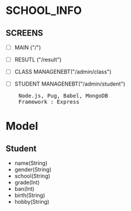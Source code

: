 # SCHOOL_INFO

## SCREENS

- [ ] MAIN ("/")
- [ ] RESUTL ("/result")

- [ ] CLASS MANAGENEBT("/admin/class")
- [ ] STUDENT MANAGENEBT("/admin/student")

<pre>
    Node.js, Pug, Babel, MongoDB
    Framework : Express
</pre>

# Model

## Student

- name(String)
- gender(String)
- school(String)
- grade(Int)
- ban(Int)
- birth(String)
- hobby(String)

